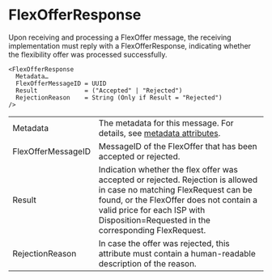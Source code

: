 <!--
SPDX-FileCopyrightText: 2020-2023 Contributors to the Shapeshifter project

SPDX-License-Identifier: Apache-2.0
-->

# FlexOfferResponse

Upon receiving and processing a FlexOffer message, the receiving implementation must reply with a FlexOfferResponse, indicating whether the flexibility offer was processed successfully.

```
<FlexOfferResponse
  Metadata…
  FlexOfferMessageID = UUID
  Result             = ("Accepted" | "Rejected")
  RejectionReason    = String (Only if Result = "Rejected")
/>
```

|                    |                                                                                                                                                                                                                                                          |
|--------------------|----------------------------------------------------------------------------------------------------------------------------------------------------------------------------------------------------------------------------------------------------------|
| Metadata           | The metadata for this message. For details, see [metadata attributes](metadata-attributes.md).                                                                                                                                                           |
| FlexOfferMessageID | MessageID of the FlexOffer that has been accepted or rejected.                                                                                                                                                                                           |
| Result             | Indication whether the flex offer was accepted or rejected. Rejection is allowed in case no matching FlexRequest can be found, or the FlexOffer does not contain a valid price for each ISP with Disposition=Requested in the corresponding FlexRequest. |
| RejectionReason    | In case the offer was rejected, this attribute must contain a human-readable description of the reason.                                                                                                                                                  |
